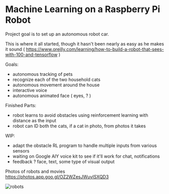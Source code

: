 # Machine Learning on a Raspberry Pi Robot

Project goal is to set up an autonomous robot car. 

This is where it all started, though it hasn't been nearly as easy as he makes it sound 
( https://www.oreilly.com/learning/how-to-build-a-robot-that-sees-with-100-and-tensorflow )



Goals:
- autonomous tracking of pets
- recognize each of the two household cats
- autonomous movement around the house
- interactive voice 
- autonomous animated face ( eyes, ? ) 



Finished Parts:
- robot learns to avoid obstacles using reinforcement learning with distance as the input
- robot can ID both the cats, if a cat in photo, from photos it takes



WIP:
- adapt the obstacle RL program to handle multiple inputs from various sensors
- waiting on Google AIY voice kit to see if it'll work for chat, notifications
- feedback ? face, text, some type of visual output





Photos of robots and movies
https://photos.app.goo.gl/OZ2WZesJWuyISXQD3


![robots](https://github.com/timestocome/RaspberryPi-Robot/blob/master/robots.jpg)



